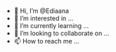 - 👋 Hi, I’m @Ediaana
- 👀 I’m interested in ...
- 🌱 I’m currently learning ...
- 💞️ I’m looking to collaborate on ...
- 📫 How to reach me ...

<!---
Ediaana/Ediaana is a ✨ special ✨ repository because its `README.md` (this file) appears on your GitHub profile.
You can click the Preview link to take a look at your changes.
--->
